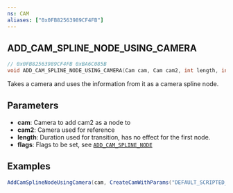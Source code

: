 ```yaml
---
ns: CAM
aliases: ["0x0FB82563989CF4FB"]
---
```

## ADD_CAM_SPLINE_NODE_USING_CAMERA

```c
// 0x0FB82563989CF4FB 0xBA6C085B
void ADD_CAM_SPLINE_NODE_USING_CAMERA(Cam cam, Cam cam2, int length, int p3);
```

Takes a camera and uses the information from it as a camera spline node. 

## Parameters
* **cam**: Camera to add cam2 as a node to
* **cam2**: Camera used for reference
* **length**: Duration used for transition, has no effect for the first node.
* **flags**: Flags to be set, see [`ADD_CAM_SPLINE_NODE`](#_0x8609C75EC438FB3B)

## Examples
```cs
AddCamSplineNodeUsingCamera(cam, CreateCamWithParams("DEFAULT_SCRIPTED_CAMERA", 975.9832f, 191.3923f, 86.82342f, -2.795285f, -0f, 154.0656f, 45f, true, 2), 5000, 3);
```